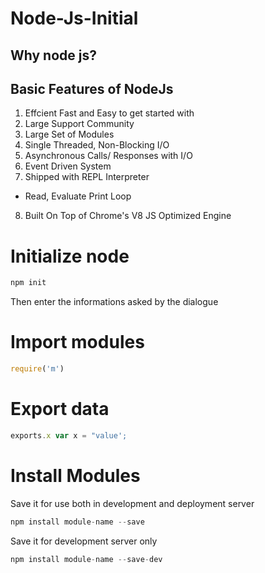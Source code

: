 # Node-Js-Initial
## Why node js?
## Basic Features of NodeJs
1. Effcient Fast and Easy to get started with
2. Large Support Community
3. Large Set of Modules
4. Single Threaded, Non-Blocking I/O
5. Asynchronous Calls/ Responses with I/O
6. Event Driven System
7. Shipped with REPL Interpreter
- Read, Evaluate Print Loop
8. Built On Top of Chrome's V8 JS Optimized Engine

# Initialize node
```cmd
npm init
``` 
Then enter the informations asked by the dialogue

# Import modules
```JavaScript
require('m')
```

# Export data

```JavaScript
exports.x var x = "value';
```

# Install Modules

Save it for use both in development and deployment server
```JavaScript
npm install module-name --save
```

Save it for development server only
```JavaScript
npm install module-name --save-dev
```